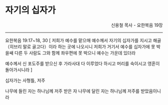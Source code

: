 # 자기의 십자가
<p align="right">신용철 목사 - 요한복음 19장</p>

----

요한복음 19:17~18, 30 \[
   저희가 예수를 맡으매 예수께서 자기의 십자가를 지시고 해골（히브리 말로 골고다）이라 하는 곳에 나오시니
   저희가 거기서 예수를 십자가에 못 박을쌔 다른 두 사람도 그와 함께 좌우편에 못 박으니 예수는 가운데 있더라
    
   예수께서 신 포도주를 받으신 후 가라사대 다 이루었다 하시고 머리를 숙이시고 영혼이 돌아가시니라
\]

십자가는 사형틀, 저주

나무에 들린 자는 하나님께 저주 받은 자
나무에 달린 자는 하나님께 저주를 받았음이니라

